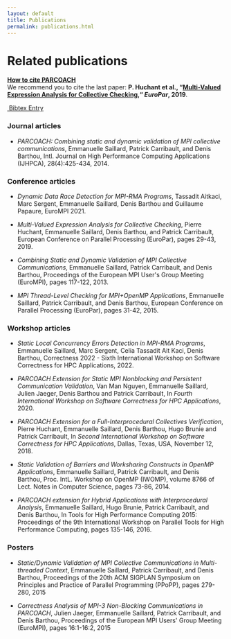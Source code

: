 ```yaml
---
layout: default
title: Publications
permalink: publications.html
---
```


<div class="mb-4"></div>
<h1 class="display-4">Related publications</h1>
<div class="alert alert-info" role="alert">
  <strong><u>How to cite PARCOACH</u></strong><br/>
  We recommend you to cite the last paper: <strong>P. Huchant et al., “<a href="https://hal.archives-ouvertes.fr/hal-02390025" target="_blank" onclick="return trackOutboundLink('https://hal.archives-ouvertes.fr/hal-02390025');">Multi-Valued Expression Analysis for Collective Checking</a>,“ <i>EuroPar</i>, 2019</strong>.<br/>
 
  <a class="btn btn-primary" href="resources/bibtex/Huchant2019a.bib" role="button" style="margin-top:5px" target="_blank" onclick="return trackOutboundLink('resources/bibtex/Huchant2019a.bib');"><i class="fas fa-cloud-download-alt fa-lg" aria-hidden="true">&nbsp;</i>Bibtex Entry</a>
</div>


### Journal articles

* *PARCOACH: Combining static and dynamic validation of MPI collective communications*, Emmanuelle Saillard, Patrick Carribault, and Denis Barthou, Intl. Journal on High Performance Computing Applications (IJHPCA), 28(4):425-434, 2014. 
<a title="Web link" href="https://hal.inria.fr/hal-01078762" target="_blank" onclick="return trackOutboundLink('https://hal.inria.fr/hal-01078762');"><i class="fa fa-globe" aria-hidden="true"></i></a>&nbsp;
<a title="Article"  href="https://hal.inria.fr/hal-01078762/document" target="_blank" onclick="return trackOutboundLink('https://hal.inria.fr/hal-01078762/document');"><i class="fas fa-file-pdf" aria-hidden="true"></i></a>


### Conference articles

* *Dynamic Data Race Detection for MPI-RMA Programs*, Tassadit Aitkaci, Marc Sergent, Emmanuelle Saillard, Denis Barthou and Guillaume Papaure, EuroMPI 2021.

* *Multi-Valued Expression Analysis for Collective Checking*, Pierre Huchant, Emmanuelle Saillard, Denis Barthou, and Patrick Carribault, European Conference on Parallel Processing (EuroPar), pages 29-43, 2019.
<a title="Web link" href="https://hal.archives-ouvertes.fr/hal-02390025" target="_blank" onclick="return trackOutboundLink('https://hal.archives-ouvertes.fr/hal-02390025);"><i class="fa fa-globe" aria-hidden="true"></i></a>&nbsp;
<a title="Article"  href="https://hal.archives-ouvertes.fr/hal-02390025/document" target="_blank" onclick="return trackOutboundLink('https://hal.archives-ouvertes.fr/hal-02390025/document);"><i class="fas fa-file-pdf" aria-hidden="true"></i></a>

* *Combining Static and Dynamic Validation of MPI Collective Communications*, Emmanuelle Saillard, Patrick Carribault, and Denis Barthou, Proceedings of the European MPI User's Group Meeting (EuroMPI), pages 117-122, 2013. 
<a title="Web link" href="https://hal.inria.fr/hal-00920901" target="_blank" onclick="return trackOutboundLink('https://hal.inria.fr/hal-00920901');"><i class="fa fa-globe" aria-hidden="true"></i></a>&nbsp;
<a title="Article"  href="https://hal.inria.fr/hal-00920901/document" target="_blank" onclick="return trackOutboundLink('https://hal.inria.fr/hal-00920901/document');"><i class="fas fa-file-pdf" aria-hidden="true"></i></a>

* *MPI Thread-Level Checking for MPI+OpenMP Applications*, Emmanuelle Saillard, Patrick Carribault, and Denis Barthou, European Conference on Parallel Processing (EuroPar), pages 31-42, 2015. 
<a title="Web link" href="https://hal.inria.fr/hal-01199718" target="_blank" onclick="return trackOutboundLink('https://hal.inria.fr/hal-01199718');"><i class="fa fa-globe" aria-hidden="true"></i></a>&nbsp;
<a title="Article"  href="https://hal.inria.fr/hal-01199718/document" target="_blank" onclick="return trackOutboundLink('https://hal.inria.fr/hal-01199718/document');"><i class="fas fa-file-pdf" aria-hidden="true"></i></a>

### Workshop articles

* *Static Local Concurrency Errors Detection in MPI-RMA Programs*, Emmanuelle Saillard, Marc Sergent, Celia Tassadit Ait Kaci, Denis Barthou, Correctness 2022 - Sixth International Workshop on Software Correctness for HPC Applications, 2022.
<a title="Article" href="https://inria.hal.science/hal-03882459/file/paper.pdf" target="_blank" onclick="return trackOutboundLink('https://inria.hal.science/hal-03882459/file/paper.pdf');"><i class="fa fa-file-pdf" aria-hidden="true"></i></a>&nbsp;

* *PARCOACH Extension for Static MPI Nonblocking and Persistent Communication Validation*, Van Man Nguyen, Emmanuelle Saillard, Julien Jaeger, Denis Barthou and Patrick Carribault, In _Fourth International Workshop on Software Correctness for HPC Applications_, 2020. 
<a title="Web link" href="https://hal-cea.archives-ouvertes.fr/cea-03014171" target="_blank" onclick="return trackOutboundLink('https://hal-cea.archives-ouvertes.fr/cea-03014171');"><i class="fa fa-globe" aria-hidden="true"></i></a>&nbsp; 
<a title="Article"  href="https://hal-cea.archives-ouvertes.fr/cea-03014171/document" target="_blank" onclick="return trackOutboundLink('https://hal-cea.archives-ouvertes.fr/cea-03014171/document');"><i class="fas fa-file-pdf" aria-hidden="true"></i></a>

* *PARCOACH Extension for a Full-Interprocedural Collectives Verification*, Pierre Huchant, Emmanuelle Saillard, Denis Barthou, Hugo Brunie and Patrick Carribault, In _Second International Workshop on Software Correctness for HPC Applications_, Dallas, Texas, USA, November 12, 2018. 
<a title="Web link" href="https://hal.inria.fr/hal-01937316" target="_blank" onclick="return trackOutboundLink('https://hal.inria.fr/hal-01937316');"><i class="fa fa-globe" aria-hidden="true"></i></a>&nbsp;
<a title="Article"  href="https://hal.inria.fr/hal-01937316/file/correctness_2018.pdf" target="_blank" onclick="return trackOutboundLink('https://hal.inria.fr/hal-01937316/file/correctness_2018.pdf');"><i class="fas fa-file-pdf" aria-hidden="true"></i></a>

* *Static Validation of Barriers and Worksharing Constructs in OpenMP Applications*, Emmanuelle Saillard, Patrick Carribault, and Denis Barthou, Proc. IntL. Workshop on OpenMP (IWOMP), volume 8766 of Lect. Notes in Computer Science, pages 73-86, 2014. 
<a title="Web link" href="https://hal.inria.fr/hal-01078759" target="_blank" onclick="return trackOutboundLink('https://hal.inria.fr/hal-01078759');"><i class="fa fa-globe" aria-hidden="true"></i></a>&nbsp;
<a title="Article"  href="https://hal.inria.fr/hal-01078759/document" target="_blank" onclick="return trackOutboundLink('https://hal.inria.fr/hal-01078759/document');"><i class="fas fa-file-pdf" aria-hidden="true"></i></a>

* *PARCOACH extension for Hybrid Applications with Interprocedural Analysis*, Emmanuelle Saillard, Hugo Brunie, Patrick Carribault, and Denis Barthou, In Tools for High Performance Computing 2015: Proceedings of the 9th International Workshop on Parallel Tools for High Performance Computing, pages 135-146, 2016. 
<a title="Web link" href="https://hal.inria.fr/hal-01420655" target="_blank" onclick="return trackOutboundLink('https://hal.inria.fr/hal-01420655');"><i class="fa fa-globe" aria-hidden="true"></i></a>&nbsp;
<a title="Article"  href="https://hal.inria.fr/hal-01420655/document" target="_blank" onclick="return trackOutboundLink('https://hal.inria.fr/hal-01420655/document');"><i class="fas fa-file-pdf" aria-hidden="true"></i></a>

### Posters

* *Static/Dynamic Validation of MPI Collective Communications in Multi-threaded Context*, Emmanuelle Saillard, Patrick Carribault, and Denis Barthou, Proceedings of the 20th ACM SIGPLAN Symposium on Principles and Practice of Parallel Programming (PPoPP), pages 279-280, 2015

* *Correctness Analysis of MPI-3 Non-Blocking Communications in PARCOACH*, Julien Jaeger, Emmanuelle Saillard, Patrick Carribault, and Denis Barthou, Proceedings of the European MPI Users' Group Meeting (EuroMPI), pages 16:1-16:2, 2015


